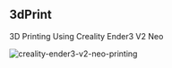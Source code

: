 ## 3dPrint
3D Printing Using Creality Ender3 V2 Neo

![creality-ender3-v2-neo-printing](https://github.com/user-attachments/assets/bf54734f-5be2-4bbd-81dc-47c57aaba90c)
